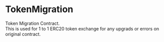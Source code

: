 # TokenMigration

Token Migration Contract.  
This is used for 1 to 1 ERC20 token exchange for any upgrads or errors on original contract.

